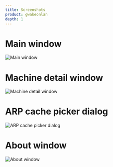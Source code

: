 ```yaml
---
title: Screenshots
product: gwakeonlan
depth: 1
---
```


# Main window

![Main window](/resources/gwakeonlan/archive/latest/english/main.png?classes=center)

# Machine detail window

![Machine detail window](/resources/gwakeonlan/archive/latest/english/detail.png?classes=center)

# ARP cache picker dialog

![ARP cache picker dialog](/resources/gwakeonlan/archive/latest/english/arpcache.png?classes=center)

# About window

![About window](/resources/gwakeonlan/archive/latest/english/about.png?classes=center)
